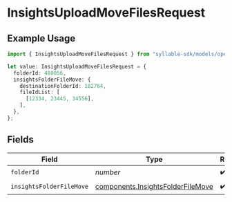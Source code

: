 # InsightsUploadMoveFilesRequest

## Example Usage

```typescript
import { InsightsUploadMoveFilesRequest } from "syllable-sdk/models/operations";

let value: InsightsUploadMoveFilesRequest = {
  folderId: 488056,
  insightsFolderFileMove: {
    destinationFolderId: 182764,
    fileIdList: [
      [12334, 23445, 34556],
    ],
  },
};
```

## Fields

| Field                                                                                  | Type                                                                                   | Required                                                                               | Description                                                                            |
| -------------------------------------------------------------------------------------- | -------------------------------------------------------------------------------------- | -------------------------------------------------------------------------------------- | -------------------------------------------------------------------------------------- |
| `folderId`                                                                             | *number*                                                                               | :heavy_check_mark:                                                                     | N/A                                                                                    |
| `insightsFolderFileMove`                                                               | [components.InsightsFolderFileMove](../../models/components/insightsfolderfilemove.md) | :heavy_check_mark:                                                                     | N/A                                                                                    |